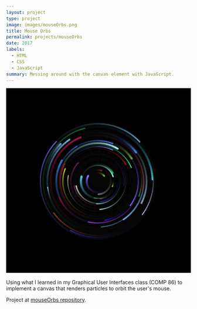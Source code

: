 ```yaml
---
layout: project
type: project
image: images/mouseOrbs.png
title: Mouse Orbs
permalink: projects/mouseOrbs
date: 2017
labels:
  - HTML
  - CSS
  - JavaScript
summary: Messing around with the canvas element with JavaScript.
---
```


<div class="ui small rounded images">
  <img class="ui image" src="../images/mouseOrbs.png">
</div>

Using what I learned in my Graphical User Interfaces class (COMP 86) to implement a canvas that renders particles to orbit the user's mouse.

Project at [mouseOrbs repository](https://will-hodge.github.io/mouseOrbs/).
